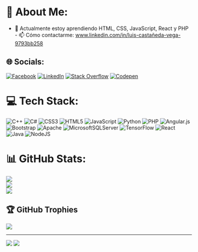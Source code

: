# 💫 About Me:
- 🌱 Actualmente estoy aprendiendo  HTML, CSS, JavaScript, React y  PHP<br>- 📫 Cómo contactarme: www.linkedin.com/in/luis-castañeda-vega-9793bb258


## 🌐 Socials:
[![Facebook](https://img.shields.io/badge/Facebook-%231877F2.svg?logo=Facebook&logoColor=white)](https://www.facebook.com/profile.php?id=100005745138869) [![LinkedIn](https://img.shields.io/badge/LinkedIn-%230077B5.svg?logo=linkedin&logoColor=white)](https://www.linkedin.com/in/luis-casta%C3%B1eda-vega-9793bb258/) [![Stack Overflow](https://img.shields.io/badge/-Stackoverflow-FE7A16?logo=stack-overflow&logoColor=white)](https://stackoverflow.com/users/Luis) [![Codepen](https://img.shields.io/badge/Codepen-000000?style=for-the-badge&logo=codepen&logoColor=white)](https://codepen.io/Luis) 

# 💻 Tech Stack:
![C++](https://img.shields.io/badge/c++-%2300599C.svg?style=plastic&logo=c%2B%2B&logoColor=white) ![C#](https://img.shields.io/badge/c%23-%23239120.svg?style=plastic&logo=c-sharp&logoColor=white) ![CSS3](https://img.shields.io/badge/css3-%231572B6.svg?style=plastic&logo=css3&logoColor=white) ![HTML5](https://img.shields.io/badge/html5-%23E34F26.svg?style=plastic&logo=html5&logoColor=white) ![JavaScript](https://img.shields.io/badge/javascript-%23323330.svg?style=plastic&logo=javascript&logoColor=%23F7DF1E) ![Python](https://img.shields.io/badge/python-3670A0?style=plastic&logo=python&logoColor=ffdd54) ![PHP](https://img.shields.io/badge/php-%23777BB4.svg?style=plastic&logo=php&logoColor=white) ![Angular.js](https://img.shields.io/badge/angular.js-%23E23237.svg?style=plastic&logo=angularjs&logoColor=white) ![Bootstrap](https://img.shields.io/badge/bootstrap-%23563D7C.svg?style=plastic&logo=bootstrap&logoColor=white) ![Apache](https://img.shields.io/badge/apache-%23D42029.svg?style=plastic&logo=apache&logoColor=white) ![MicrosoftSQLServer](https://img.shields.io/badge/Microsoft%20SQL%20Sever-CC2927?style=plastic&logo=microsoft%20sql%20server&logoColor=white) ![TensorFlow](https://img.shields.io/badge/TensorFlow-%23FF6F00.svg?style=plastic&logo=TensorFlow&logoColor=white) ![React](https://img.shields.io/badge/react-%2320232a.svg?style=plastic&logo=react&logoColor=%2361DAFB) ![Java](https://img.shields.io/badge/java-%23ED8B00.svg?style=plastic&logo=java&logoColor=white) ![NodeJS](https://img.shields.io/badge/node.js-6DA55F?style=plastic&logo=node.js&logoColor=white)
# 📊 GitHub Stats:
![](https://github-readme-stats.vercel.app/api?username=LuisECV0&theme=tokyonight&hide_border=false&include_all_commits=false&count_private=false)<br/>
![](https://github-readme-streak-stats.herokuapp.com/?user=LuisECV0&theme=tokyonight&hide_border=false)<br/>
![](https://github-readme-stats.vercel.app/api/top-langs/?username=LuisECV0&theme=tokyonight&hide_border=false&include_all_commits=false&count_private=false&layout=compact)

## 🏆 GitHub Trophies
![](https://github-profile-trophy.vercel.app/?username=LuisECV0&theme=discord&no-frame=true&no-bg=false&margin-w=4)

---
[![](https://visitcount.itsvg.in/api?id=LuisECV0&icon=5&color=9)](https://visitcount.itsvg.in)
[![](https://visitcount.itsvg.in/api?id=LuisECV0&label=Profile%20Views&color=0&icon=5&pretty=true)](https://visitcount.itsvg.in)


<!-- Proudly created with GPRM ( https://gprm.itsvg.in ) -->
